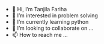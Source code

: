 - 👋 Hi, I’m Tanjila Fariha
- 👀 I’m interested in problem solving
- 🌱 I’m currently learning python
- 💞️ I’m looking to collaborate on ...
- 📫 How to reach me ...

<!---
Tanjila-Fariha/Tanjila-Fariha is a ✨ special ✨ repository because its `README.md` (this file) appears on your GitHub profile.
You can click the Preview link to take a look at your changes.
--->
